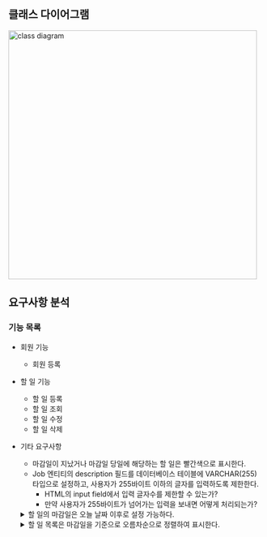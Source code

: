 ## 클래스 다이어그램
<img width="491" alt="class diagram" src="https://github.com/Gyeongsu1997/To-do-app/assets/97381683/d8745a44-2bb9-4857-b5de-83db37c628c2">

## 요구사항 분석
### 기능 목록
- 회원 기능
  - 회원 등록
- 할 일 기능
  - 할 일 등록
  - 할 일 조회
  - 할 일 수정
  - 할 일 삭제
- 기타 요구사항
  - 마감일이 지났거나 마감일 당일에 해당하는 할 일은 빨간색으로 표시한다.
  - Job 엔티티의 description 필드를 데이터베이스 테이블에 VARCHAR(255) 타입으로 설정하고, 사용자가 255바이트 이하의 글자를 입력하도록 제한한다.
    - HTML의 input field에서 입력 글자수를 제한할 수 있는가?
    - 만약 사용자가 255바이트가 넘어가는 입력을 보내면 어떻게 처리되는가?
  <details>
  <summary>할 일의 마감일은 오늘 날짜 이후로 설정 가능하다.</summary>
    
    - input 태그의 min 속성을 이용해 손쉽게 해결하였다.
  </details>
  <details>
  <summary>할 일 목록은 마감일을 기준으로 오름차순으로 정렬하여 표시한다.</summary>
    
    - repository 계층에서 Job을 조회하는 select query에 order by 옵션을 추가함으로써 해결하였다.
  </details>
